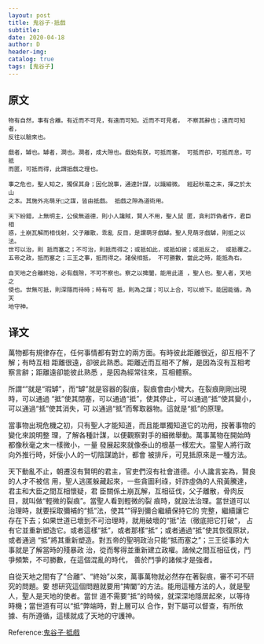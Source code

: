 ```yaml
--- 
layout: post
title: 鬼谷子·抵戲
subtitle:
date: 2020-04-18
author: D
header-img:
catalog: true
tags: [鬼谷子]
---
```


## 原文
```
物有自然，事有合離。有近而不可見，有遠而可知。近而不可見者， 不察其辭也；遠而可知者，
反往以驗來也。

戲者，罅也。罅者，澗也。澗者，成大隙也。戲始有朕，可抵而塞， 可抵而卻，可抵而息，可抵
而匿，可抵而得，此謂抵戲之理也。

事之危也，聖人知之，獨保其身；因化說事，通達計謀，以識細微。 經起秋毫之末，揮之於太山
之本。其施外兆萌牙□之謀，皆由抵戲。 抵戲之隙為道術用。

天下紛錯，上無明主，公侯無道德，則小人讒賊，賢人不用，聖人鼠 匿，貪利詐偽者作，君臣相
惑，土崩瓦解而相伐射，父子離散，乖亂 反目，是謂萌牙戲罅。聖人見萌牙戲罅，則抵之以法。
世可以治，則 抵而塞之；不可治，則抵而得之；或抵如此，或抵如彼；或抵反之， 或抵覆之。
五帝之政，抵而塞之；三王之事，抵而得之。諸侯相抵， 不可勝數，當此之時，能抵為右。

自天地之合離終始，必有戲隙，不可不察也。察之以捭闔，能用此道 ，聖人也。聖人者，天地之
使也。世無可抵，則深隱而待時；時有可 抵，則為之謀；可以上合，可以檢下。能因能循，為天
地守神。
```
## 译文
萬物都有規律存在，任何事情都有對立的兩方面。有時彼此距離很近，卻互相不了解；有時互相
距離很遠，卻彼此熟悉。距離近而互相不了解，是因為沒有互相考察言辭；距離遠卻能彼此熟悉
，是因為經常往來，互相體察。

所謂“”就是“瑕罅”，而“罅”就是容器的裂痕，裂痕會由小彎大。在裂痕剛剛出現時，可以通過
“抵”使其閉塞，可以通過“抵”，使其停止，可以通過“抵”使其變小，可以通過“抵”使其消失，可
以通過“抵”而奪取器物。這就是“抵”的原理。

當事物出現危機之初，只有聖人才能知道，而且能單獨知道它的功用，按著事物的變化來說明整
理，了解各種計謀，以便觀察對手的細微舉動。萬事萬物在開始時都像秋毫之末一樣微小，一量
發展起來就像泰山的根基一樣宏大。當聖人將行政向外推行時，奸佞小人的一切陰謀詭計，都會
被排斥，可見抵原來是一種方法。

天下動亂不止，朝遷沒有賢明的君主，官吏們沒有社會道德。小人讒言妄為，賢良的人才不被信
用，聖人逃匿躲藏起來，一些貪圖利祿，奸詐虛偽的人飛黃騰達，君主和大臣之間互相懷疑，君
臣關係土崩瓦解，互相征伐，父子離散，骨肉反目，就叫做“輕微的裂痕”。當聖人看到輕微的裂
痕時，就設法治理。當世道可以治理時，就要採取彌補的“抵”法，使其“”得到彌合繼續保持它的
完整，繼續讓它存在下去；如果世道已壞到不可治理時，就用破壞的“抵”法（徹底把它打破“，
占有它並重新塑造它。或者這樣“抵”，或者那樣“抵”；或者通過“抵”使其恢復原狀，或者通過
“抵”將其重新塑造。對五帝的聖明政治只能“抵而塞之”；三王從事的大事就是了解當時的殘暴政
治，從而奪得並重新建立政權。諸候之間互相征伐，鬥爭頻繁，不可勝數，在這個混亂的時代，
善於鬥爭的諸候才是強者。

自從天地之間有了“合離”、“終始”以來，萬事萬物就必然存在著裂痕，審不可不研究的問題。要
想研究這個問題就要用“捭闔”的方法。能用這種方法的人，就是聖人，聖人是天地的使者。當世
道不需要“抵”的時候，就深深地隱居起來，以等待時機；當世道有可以“抵”弊端時，對上層可以
合作，對下屬可以督查，有所依據、有所遵循，這樣就成了天地的守護神。


Reference:[鬼谷子·抵戲](https://www.arteducation.com.tw/guwen/bookv_3290.html)
